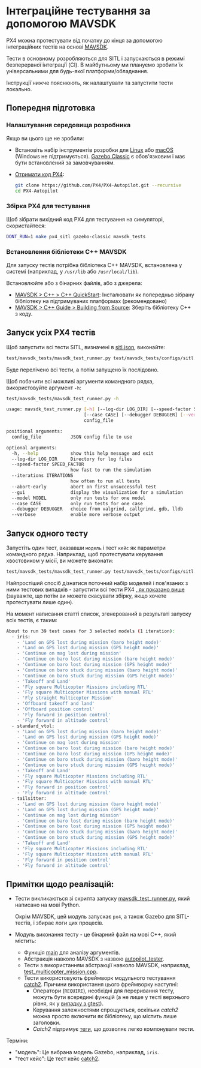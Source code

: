 # Інтеграційне тестування за допомогою MAVSDK

PX4 можна протестувати від початку до кінця за допомогою інтеграційних тестів на основі [MAVSDK](https://mavsdk.mavlink.io).

Тести в основному розробляються для SITL і запускаються в режимі безперервної інтеграції (CI). В майбутньому ми плануємо зробити їх універсальними для будь-якої платформи/обладнання.

Інструкції нижче пояснюють, як налаштувати та запустити тести локально.

## Попередня підготовка

### Налаштування середовища розробника

Якщо ви цього ще не зробили:

- Встановіть набір інструментів розробки для [Linux](../dev_setup/dev_env_linux_ubuntu.md) або [macOS](../dev_setup/dev_env_mac.md) (Windows не підтримується). [Gazebo Classic](../sim_gazebo_classic/README.md) є обов'язковим і має бути встановлений за замовчуванням.
- [Отримати код PX4](../dev_setup/building_px4.md#download-the-px4-source-code):

  ```sh
  git clone https://github.com/PX4/PX4-Autopilot.git --recursive
  cd PX4-Autopilot
  ```

### Збірка PX4 для тестування

Щоб зібрати вихідний код PX4 для тестування на симуляторі, скористайтеся:

```sh
DONT_RUN=1 make px4_sitl gazebo-classic mavsdk_tests
```

### Встановлення бібліотеки C++ MAVSDK

Для запуску тестів потрібна бібліотека C++ MAVSDK, встановлена у системі (наприклад, у `/usr/lib` або `/usr/local/lib`).

Встановлюйте або з бінарних файлів, або з джерела:

- [MAVSDK > C++ > C++ QuickStart](https://mavsdk.mavlink.io/main/en/cpp/quickstart.html): Інсталювати як попередньо зібрану бібліотеку на підтримуваних платформах (рекомендовано)
- [MAVSDK > C++ Guide > Building from Source](https://mavsdk.mavlink.io/main/en/cpp/guide/build.html): Зберіть бібліотеку C++ з коду.

## Запуск усіх PX4 тестів

Щоб запустити всі тести SITL, визначені в [sitl.json](https://github.com/PX4/PX4-Autopilot/blob/main/test/mavsdk_tests/configs/sitl.json), виконайте:

```sh
test/mavsdk_tests/mavsdk_test_runner.py test/mavsdk_tests/configs/sitl.json --speed-factor 10
```

Буде перелічено всі тести, а потім запущено їх послідовно.

Щоб побачити всі можливі аргументи командного рядка, використовуйте аргумент `-h`:

```sh
test/mavsdk_tests/mavsdk_test_runner.py -h

usage: mavsdk_test_runner.py [-h] [--log-dir LOG_DIR] [--speed-factor SPEED_FACTOR] [--iterations ITERATIONS] [--abort-early] [--gui] [--model MODEL]
                             [--case CASE] [--debugger DEBUGGER] [--verbose]
                             config_file

positional arguments:
  config_file           JSON config file to use

optional arguments:
  -h, --help            show this help message and exit
  --log-dir LOG_DIR     Directory for log files
  --speed-factor SPEED_FACTOR
                        how fast to run the simulation
  --iterations ITERATIONS
                        how often to run all tests
  --abort-early         abort on first unsuccessful test
  --gui                 display the visualization for a simulation
  --model MODEL         only run tests for one model
  --case CASE           only run tests for one case
  --debugger DEBUGGER   choice from valgrind, callgrind, gdb, lldb
  --verbose             enable more verbose output
```

## Запуск одного тесту

Запустіть один тест, вказавши `модель` і тест `кейс` як параметри командного рядка. Наприклад, щоб протестувати керування хвостовиком у місії, ви можете виконати:

```sh
test/mavsdk_tests/mavsdk_test_runner.py test/mavsdk_tests/configs/sitl.json --speed-factor 10 --model tailsitter --case 'Fly VTOL mission'
```

Найпростіший спосіб дізнатися поточний набір моделей і пов'язаних з ними тестових випадків - запустити всі тести PX4 [, як показано вище](#run-all-px4-tests) (зауважте, що потім ви можете скасувати збірку, якщо хочете протестувати лише один).

На момент написання статті список, згенерований в результаті запуску всіх тестів, є таким:

```sh
About to run 39 test cases for 3 selected models (1 iteration):
  - iris:
    - 'Land on GPS lost during mission (baro height mode)'
    - 'Land on GPS lost during mission (GPS height mode)'
    - 'Continue on mag lost during mission'
    - 'Continue on baro lost during mission (baro height mode)'
    - 'Continue on baro lost during mission (GPS height mode)'
    - 'Continue on baro stuck during mission (baro height mode)'
    - 'Continue on baro stuck during mission (GPS height mode)'
    - 'Takeoff and Land'
    - 'Fly square Multicopter Missions including RTL'
    - 'Fly square Multicopter Missions with manual RTL'
    - 'Fly straight Multicopter Mission'
    - 'Offboard takeoff and land'
    - 'Offboard position control'
    - 'Fly forward in position control'
    - 'Fly forward in altitude control'
  - standard_vtol:
    - 'Land on GPS lost during mission (baro height mode)'
    - 'Land on GPS lost during mission (GPS height mode)'
    - 'Continue on mag lost during mission'
    - 'Continue on baro lost during mission (baro height mode)'
    - 'Continue on baro lost during mission (GPS height mode)'
    - 'Continue on baro stuck during mission (baro height mode)'
    - 'Continue on baro stuck during mission (GPS height mode)'
    - 'Takeoff and Land'
    - 'Fly square Multicopter Missions including RTL'
    - 'Fly square Multicopter Missions with manual RTL'
    - 'Fly forward in position control'
    - 'Fly forward in altitude control'
  - tailsitter:
    - 'Land on GPS lost during mission (baro height mode)'
    - 'Land on GPS lost during mission (GPS height mode)'
    - 'Continue on mag lost during mission'
    - 'Continue on baro lost during mission (baro height mode)'
    - 'Continue on baro lost during mission (GPS height mode)'
    - 'Continue on baro stuck during mission (baro height mode)'
    - 'Continue on baro stuck during mission (GPS height mode)'
    - 'Takeoff and Land'
    - 'Fly square Multicopter Missions including RTL'
    - 'Fly square Multicopter Missions with manual RTL'
    - 'Fly forward in position control'
    - 'Fly forward in altitude control'
```

## Примітки щодо реалізацій:

- Тести викликаються зі скрипта запуску [mavsdk_test_runner.py](https://github.com/PX4/PX4-Autopilot/blob/main/test/mavsdk_tests/mavsdk_test_runner.py), який написано на мові Python.

  Окрім MAVSDK, цей модуль запускає `px4`, а також Gazebo для SITL-тестів, і збирає логи цих процесів.

- Модуль виконання тесту - це бінарний файл на мові C++, який містить:
  - Функція [main](https://github.com/PX4/PX4-Autopilot/blob/main/test/mavsdk_tests/test_main.cpp) для аналізу аргументів.
  - Абстракція навколо MAVSDK з назвою [autopilot_tester](https://github.com/PX4/PX4-Autopilot/blob/main/test/mavsdk_tests/autopilot_tester.h).
  - Тести з використанням абстракції навколо MAVSDK, наприклад, [test_multicopter_mission.cpp](https://github.com/PX4/PX4-Autopilot/blob/main/test/mavsdk_tests/test_multicopter_mission.cpp).
  - Тести використовують фреймворк модульного тестування [catch2](https://github.com/catchorg/Catch2). Причини використання цього фреймворку наступні:
    - Оператори (`REQUIRE`), необхідні для переривання тесту, можуть бути всередині функцій (а не лише у тесті верхнього рівня, як у [випадку з gtest](https://github.com/google/googletest/blob/main/docs/advanced.md#assertion-placement)).
    - Керування залежностями спрощується, оскільки _catch2_ можна просто включити як бібліотеку, що містить лише заголовки.
    - _Catch2_ підтримує [теги](https://github.com/catchorg/Catch2/blob/devel/docs/test-cases-and-sections.md#tags), що дозволяє легко компонувати тести.

Терміни:

- "модель": Це вибрана модель Gazebo, наприклад, `iris`.
- "тест кейс": Це тест кейс [catch2](https://github.com/catchorg/Catch2/blob/master/docs/test-cases-and-sections.md).
